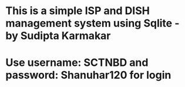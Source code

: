 # This is a simple ISP and DISH management system using Sqlite - by Sudipta Karmakar
# Use username: SCTNBD and password: Shanuhar120 for login

